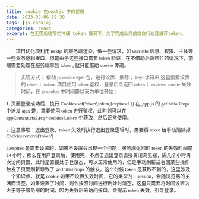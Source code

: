 ```yaml
---
title: cookie 在nextjs 中的使用
date: 2023-03-06 19:30
tags: [js-cookie]
categories: react
excerpt: 在无需后端帮忙种植 token 情况下，为了完成业务前端自行处理缓存token。
---
```


<font face="STCAIYUN" size="2">&ensp; &ensp; &ensp;项目优化项利用 nextjs 的服务端渲染，做一些请求，如 userInfo 信息、权限、主体等一些业务逻辑接口，但是由于这些接口需要 token 验证，在不借助后端帮忙的情况下，前端需要处理在服务端拿到 token , 就只能借助 cookie 传递。</font>

> <font face="STCAIYUN" size="2">实现方式：
借助 js-cookie npm 包，进行设置、删除；
key: 字符串,这里指要设置的 token；
token: 项目使用 token 鉴权，登录后会返回 token；
expires: cookie 失效时间，在 js-cookie 中时间是以天为单位开始；</font>

<font face="STCAIYUN" size="2">1. 页面登录成功后，执行
Cookies.set('token',token,{expires:1})
在\_app.js 的 getInitialProps 中派发 ajax 是，需要使用 token 进行鉴权，此时则可以在
appContext.ctx?.req?.cookies?.token 中获取，然后正常使用。</font>

<font face="STCAIYUN" size="2">2. 注意事项：退出登录、token 失效时执行退出登录逻辑时，需要将 token 给手动清除掉
Cookies.remove('token')</font>

<font face="STCAIYUN" size="2">3.expires 是需要设置的，如果不设置会出现一个问题：服务端返回的 token 的失效时间是 24 小时，那么在用户登录后，使用完，不点击退出登录直接关闭浏览器，隔几个小时再次访问页面，此时是直接处于登录态，可以正常使用的，但是手动刷新或者因某些操作触发了页面刷新导致了 getInitialProps 的触发，这个时候 token 是获取不到的，这里涉及一个知识点，就是 cookie 如果不设置失效时间，它的类型为：session，会随浏览器的关闭而清空，如果设置了时间，则会按照时间进行倒计时清空，这里只需要将时间设置为大于等于服务器的时间，因为失效后去访问接口，会提示 token 失效，引导登录。</font>
